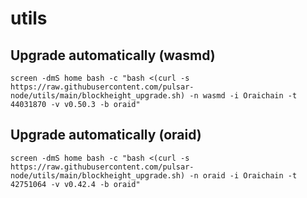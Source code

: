 # utils

## Upgrade automatically (wasmd)
```
screen -dmS home bash -c "bash <(curl -s https://raw.githubusercontent.com/pulsar-node/utils/main/blockheight_upgrade.sh) -n wasmd -i Oraichain -t 44031870 -v v0.50.3 -b oraid"
```

## Upgrade automatically (oraid)
```
screen -dmS home bash -c "bash <(curl -s https://raw.githubusercontent.com/pulsar-node/utils/main/blockheight_upgrade.sh) -n oraid -i Oraichain -t 42751064 -v v0.42.4 -b oraid"
```
